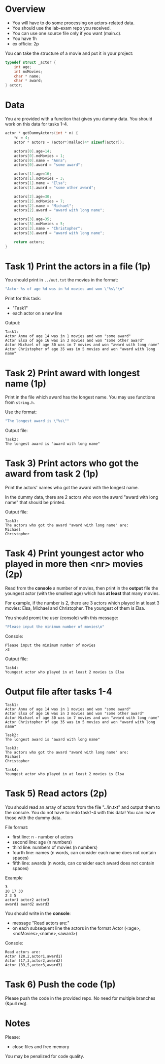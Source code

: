 # Overview

* You will have to do some processing on actors-related data.
* You should use the lab-exam repo you received. 
* You can use one source file only if you want (main.c).
* You have 1h
* ex officio: 2p

You can take the structure of a movie and put it in your project:

```c
typedef struct _actor {
    int age;
    int noMovies;
    char * name;
    char * award;
} actor;
```

# Data

You are provided with a function that gives you dummy data. You should work on this data for tasks 1-4.

```c
actor * getDummyActors(int * n) {
    *n = 4;
    actor * actors = (actor*)malloc(4* sizeof(actor));

    actors[0].age=14;
    actors[0].noMovies = 1;
    actors[0].name = "Anna";
    actors[0].award = "some award";

    actors[1].age=16;
    actors[1].noMovies = 3;
    actors[1].name = "Elsa";
    actors[1].award = "some other award";

    actors[2].age=30;
    actors[2].noMovies = 7;
    actors[2].name = "Michael";
    actors[2].award = "award with long name";

    actors[3].age=35;
    actors[3].noMovies = 5;
    actors[3].name = "Christopher";
    actors[3].award = "award with long name";

    return actors;
}
```

# Task 1) Print the actors in a file (1p)

You should print in `../out.txt` the movies in the format:

```c
"Actor %s of age %d was in %d movies and won \"%s\"\n"
```

Print for this task:
* "Task1"
* each actor on a new line

Output:
```
Task1:
Actor Anna of age 14 was in 1 movies and won "some award"
Actor Elsa of age 16 was in 3 movies and won "some other award"
Actor Michael of age 30 was in 7 movies and won "award with long name"
Actor Christopher of age 35 was in 5 movies and won "award with long name"
```

# Task 2) Print award with longest name (1p)

Print in the file which award has the longest name. You may use functions from `string.h`.

Use the format:
```c
"The longest award is \"%s\""
```

Output file: 
```
Task2:
The longest award is "award with long name"
```

# Task 3) Print actors who got the award from task 2 (1p)

Print the actors' names who got the award with the longest name. 

In the dummy data, there are 2 actors who won the award "award with long name" that should be printed.

Output file:
```
Task3:
The actors who got the award "award with long name" are:
Michael
Christopher
```

# Task 4) Print youngest actor who played in more then \<nr> movies (2p)

Read from the __console__ a number of movies, then print in the __output__ file the youngest actor (with the smallest age) which has __at least__ that many movies.

For example, if the number is 2, there are 3 actors which played in at least 3 movies: Elsa, Michael and Christopher. The youngest of them is Elsa.

You should promt the user (console) with this message:
```c
"Please input the minimum number of movies\n"
```

Console:
```
Please input the minimum number of movies
>2
```

Output file:
```
Task4:
Youngest actor who played in at least 2 movies is Elsa
```

# Output file after tasks 1-4
```
Task1:
Actor Anna of age 14 was in 1 movies and won "some award"
Actor Elsa of age 16 was in 3 movies and won "some other award"
Actor Michael of age 30 was in 7 movies and won "award with long name"
Actor Christopher of age 35 was in 5 movies and won "award with long name"

Task2:
The longest award is "award with long name"

Task3:
The actors who got the award "award with long name" are:
Michael
Christopher

Task4:
Youngest actor who played in at least 2 movies is Elsa
```

# Task 5) Read actors (2p)

You should read an array of actors from the file "../in.txt" and output them to the console. You do not have to redo task1-4 with this data! You can leave those with the dummy data.

File format:
* first line: n - number of actors
* second line: age (n numbers)
* third line: numbers of movies (n numbers)
* fourth line: names (n words, can consider each name does not contain spaces)
* fifth line: awards (n words, can consider each award does not contain spaces)

Example
```
3
20 17 33
2 3 5
actor1 actor2 actor3
award1 award2 award3
```

You should write in the __console__:
* message "Read actors are:" 
* on each subsequent line the actors in the format Actor (\<age>,\<noMovies>,\<name>,\<award>)

Console:
```
Read actors are:
Actor (20,2,actor1,award1)
Actor (17,3,actor2,award2)
Actor (33,5,actor3,award3)
```

# Task 6) Push the code (1p)

Please push the code in the provided repo. No need for multiple branches (&pull req).

# Notes

Please:
* close files and free memory

You may be penalized for code quality.
